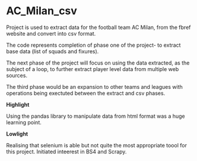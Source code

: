 # AC_Milan_csv

Project is used to extract data for the football team AC Milan, from the fbref website and convert into csv format.

The code represents completion of phase one of the project- to extract base data (list of squads and fixures).

The next phase of the project will focus on using the data extracted, as the subject of a loop, to further extract player level data from multiple web sources.

The third phase would be an expansion to other teams and leagues with operations being exectuted between the extract and csv phases. 

**Highlight** 

Using the pandas library to manipulate data from html format was a huge learning point. 

**Lowlight**

Realising that selenium is able but not quite the most appropriate toool for this project. Initiated inteerest in BS4 and Scrapy.
